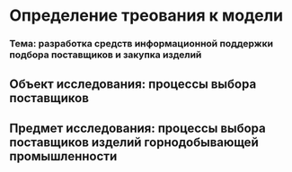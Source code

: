 # Определение треования к модели
### Тема: разработка средств информационной поддержки подбора поставщиков и закупка изделий  
## Объект исследования: процессы выбора поставщиков
## Предмет исследования: процессы выбора поставщиков изделий горнодобывающей промышленности
